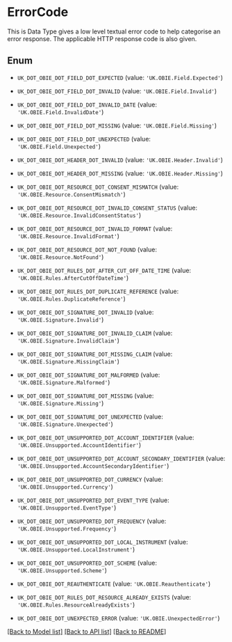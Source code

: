 # ErrorCode

This is Data Type gives a low level textual error code to help categorise an error response. The applicable HTTP response code is also given.

## Enum

* `UK_DOT_OBIE_DOT_FIELD_DOT_EXPECTED` (value: `'UK.OBIE.Field.Expected'`)

* `UK_DOT_OBIE_DOT_FIELD_DOT_INVALID` (value: `'UK.OBIE.Field.Invalid'`)

* `UK_DOT_OBIE_DOT_FIELD_DOT_INVALID_DATE` (value: `'UK.OBIE.Field.InvalidDate'`)

* `UK_DOT_OBIE_DOT_FIELD_DOT_MISSING` (value: `'UK.OBIE.Field.Missing'`)

* `UK_DOT_OBIE_DOT_FIELD_DOT_UNEXPECTED` (value: `'UK.OBIE.Field.Unexpected'`)

* `UK_DOT_OBIE_DOT_HEADER_DOT_INVALID` (value: `'UK.OBIE.Header.Invalid'`)

* `UK_DOT_OBIE_DOT_HEADER_DOT_MISSING` (value: `'UK.OBIE.Header.Missing'`)

* `UK_DOT_OBIE_DOT_RESOURCE_DOT_CONSENT_MISMATCH` (value: `'UK.OBIE.Resource.ConsentMismatch'`)

* `UK_DOT_OBIE_DOT_RESOURCE_DOT_INVALID_CONSENT_STATUS` (value: `'UK.OBIE.Resource.InvalidConsentStatus'`)

* `UK_DOT_OBIE_DOT_RESOURCE_DOT_INVALID_FORMAT` (value: `'UK.OBIE.Resource.InvalidFormat'`)

* `UK_DOT_OBIE_DOT_RESOURCE_DOT_NOT_FOUND` (value: `'UK.OBIE.Resource.NotFound'`)

* `UK_DOT_OBIE_DOT_RULES_DOT_AFTER_CUT_OFF_DATE_TIME` (value: `'UK.OBIE.Rules.AfterCutOffDateTime'`)

* `UK_DOT_OBIE_DOT_RULES_DOT_DUPLICATE_REFERENCE` (value: `'UK.OBIE.Rules.DuplicateReference'`)

* `UK_DOT_OBIE_DOT_SIGNATURE_DOT_INVALID` (value: `'UK.OBIE.Signature.Invalid'`)

* `UK_DOT_OBIE_DOT_SIGNATURE_DOT_INVALID_CLAIM` (value: `'UK.OBIE.Signature.InvalidClaim'`)

* `UK_DOT_OBIE_DOT_SIGNATURE_DOT_MISSING_CLAIM` (value: `'UK.OBIE.Signature.MissingClaim'`)

* `UK_DOT_OBIE_DOT_SIGNATURE_DOT_MALFORMED` (value: `'UK.OBIE.Signature.Malformed'`)

* `UK_DOT_OBIE_DOT_SIGNATURE_DOT_MISSING` (value: `'UK.OBIE.Signature.Missing'`)

* `UK_DOT_OBIE_DOT_SIGNATURE_DOT_UNEXPECTED` (value: `'UK.OBIE.Signature.Unexpected'`)

* `UK_DOT_OBIE_DOT_UNSUPPORTED_DOT_ACCOUNT_IDENTIFIER` (value: `'UK.OBIE.Unsupported.AccountIdentifier'`)

* `UK_DOT_OBIE_DOT_UNSUPPORTED_DOT_ACCOUNT_SECONDARY_IDENTIFIER` (value: `'UK.OBIE.Unsupported.AccountSecondaryIdentifier'`)

* `UK_DOT_OBIE_DOT_UNSUPPORTED_DOT_CURRENCY` (value: `'UK.OBIE.Unsupported.Currency'`)

* `UK_DOT_OBIE_DOT_UNSUPPORTED_DOT_EVENT_TYPE` (value: `'UK.OBIE.Unsupported.EventType'`)

* `UK_DOT_OBIE_DOT_UNSUPPORTED_DOT_FREQUENCY` (value: `'UK.OBIE.Unsupported.Frequency'`)

* `UK_DOT_OBIE_DOT_UNSUPPORTED_DOT_LOCAL_INSTRUMENT` (value: `'UK.OBIE.Unsupported.LocalInstrument'`)

* `UK_DOT_OBIE_DOT_UNSUPPORTED_DOT_SCHEME` (value: `'UK.OBIE.Unsupported.Scheme'`)

* `UK_DOT_OBIE_DOT_REAUTHENTICATE` (value: `'UK.OBIE.Reauthenticate'`)

* `UK_DOT_OBIE_DOT_RULES_DOT_RESOURCE_ALREADY_EXISTS` (value: `'UK.OBIE.Rules.ResourceAlreadyExists'`)

* `UK_DOT_OBIE_DOT_UNEXPECTED_ERROR` (value: `'UK.OBIE.UnexpectedError'`)

[[Back to Model list]](../README.md#documentation-for-models) [[Back to API list]](../README.md#documentation-for-api-endpoints) [[Back to README]](../README.md)


